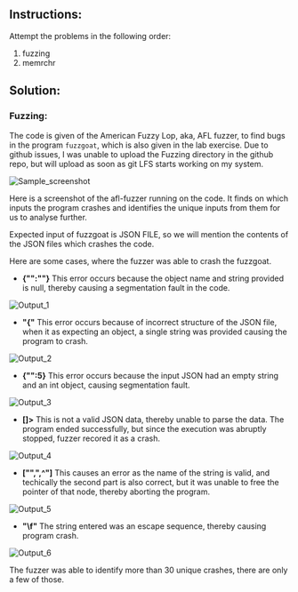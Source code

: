 ## Instructions:

Attempt the problems in the following order:
1. fuzzing
2. memrchr

## Solution:

### Fuzzing:

The code is given of the American Fuzzy Lop, aka, AFL fuzzer, to find bugs in the program `fuzzgoat`, which is also given in the lab exercise.
Due to github issues, I was unable to upload the Fuzzing directory in the github repo, but will upload as soon as git LFS starts working on my system.

![Sample_screenshot](https://raw.githubusercontent.com/samsepi0x0/IITD-WSS/main/day2/Screenshots/Fuzzing-sample.png?token=GHSAT0AAAAAAB27OOBUMVRAMV54D4UQYO22Y5PJJLQ)

Here is a screenshot of the afl-fuzzer running on the code. It finds on which inputs the program crashes and identifies the unique inputs from them for us to analyse further.

Expected input of fuzzgoat is JSON FILE, so we will mention the contents of the JSON files which crashes the code.

Here are some cases, where the fuzzer was able to crash the fuzzgoat.

- **{"":""}**
This error occurs because the object name and string provided is null, thereby causing a segmentation fault in the code.

![Output_1]()

- **"{"**
This error occurs because of incorrect structure of the JSON file, when it as expecting an object, a single string was provided causing the program to crash.

![Output_2]()

- **{"":5}**
This error occurs because the input JSON had an empty string and an int object, causing segmentation fault.

![Output_3]()

- **[]>**
This is not a valid JSON data, thereby unable to parse the data. The program ended successfully, but since the execution was abruptly stopped, fuzzer recored it as a crash.

![Output_4]()

- **["",",^"]**
This causes an error as the name of the string is valid, and techically the second part is also correct, but it was unable to free the pointer of that node, thereby aborting the program.

![Output_5]()

- **"\f"**
The string entered was an escape sequence, thereby causing program crash.

![Output_6]()

The fuzzer was able to identify more than 30 unique crashes, there are only a few of those.
